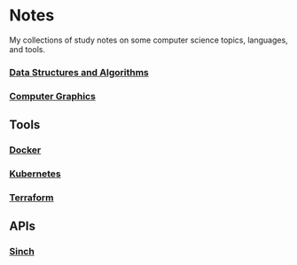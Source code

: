 # Notes

My collections of study notes on some computer science topics, languages, and tools.

### [Data Structures and Algorithms](./dsa/)

### [Computer Graphics](./cg/)

## Tools

### [Docker](./docker/)

### [Kubernetes](./kubernetes/)

### [Terraform](./terraform/)

## APIs

### [Sinch](./sinch/)
